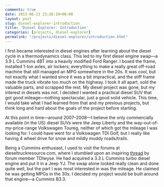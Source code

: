```yaml
---
comments: true
date: 2013-06-23 23:26:19+00:00
layout: post
slug: diesel-explorer-introduction
title: 'Diesel Explorer: Introduction'
categories: [projects, diesel-explorer]
permalink: "/projects/diesel-explorer/introduction.html"
---
```


I first became interested in diesel engines after learning about the diesel
cycle in a thermodynamics class. This led to my first diesel engine swap—a 3.9 L
Cummins 4BT into a heavily modified Ford Ranger. I boxed the frame, installed
1-ton axles, air lockers; everything to make a really great off-road machine
that still managed an MPG somewhere in the 20s. It was cool, but not exactly
what I wanted since it was a bit impractical, and the stiff frame made the truck
vibrate too much on the highway. I took it all apart, sold the valuable parts,
and scrapped the rest. My diesel project was gone, but my interest in diesels
was not. I decided I wanted a practical diesel SUV that got good mileage—nothing
spectacular, just a good solid vehicle. This time, I would take what I had
learned from that and my previous projects, but think long and hard about the
goals of the project before starting.

At this point in time—around 2007–2008—I believe the only commercially available
(in the US) diesel SUVs were the Jeep Liberty and the way-out-of-my-price-range
Volkswagen Toureg, neither of which got the mileage I was looking for. I could
have went for a Volkswagen TDI Golf, but I really like having 4 wheel drive for
snow and mildly muddy roads/trails.

Being a Cummins enthusiast, I used to visit the forums at
dieseltruckresource.com, where I stumbled upon an inspiring
[thread](http://www.dieseltruckresource.com/dev/b3-3t-jeep-yj-t112807.html) by
forum member TDIwyse. He had acquired a 3.3 L Cummins turbo diesel engine and
put it in a Jeep YJ. The swap alone looked really clean and done quite well, but
the part I was most interested in was the mileage. He claimed he was getting
MPGs in the 30s. I decided my project would be built around that engine—a
Cummins B3.3.
